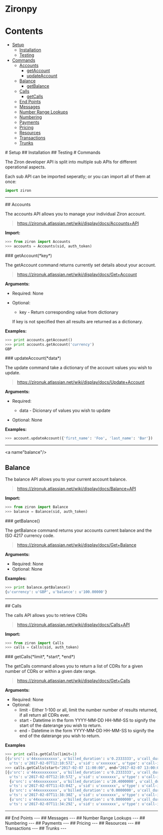# Zironpy

# Contents

* [Setup](#setup)
  * [Installation](#installation)
  * [Testing](#testing)
* [Commands](#commands)
  * [Accounts](#accounts)
    * [getAccount](#getAccount)
    * [updateAccount](#updateAccount)
  * [Balance](#balance)
    * [getBalance](#getBalance)
  * [Calls](#calls)
    * [getCalls](#getCalls)
  * [End Points](#endpoints)
  * [Messages](#messages)
  * [Number Range Lookups](#nrl)
  * [Numbering](#numbering)
  * [Payments](#payments)
  * [Pricing](#pricing)
  * [Resources](#resources)
  * [Transactions](#transactions)
  * [Trunks](#trunks)

<a name="setup"/>
# Setup

<a name="installtion"/>
## Installation

<a name="testing"/>
## Testing

<a name="commands"/>
# Commands

The Ziron developer API is split into multiple sub APIs for different operational
aspects.

Each sub API can be imported seperatly; or you can import all of them at once:

```python
import ziron
```
---
<a name="accounts"/>
## Accounts

The accounts API allows you to manage your individual Ziron account.
> https://zironuk.atlassian.net/wiki/display/docs/Accounts+API

**Import:**
```python
>>> from ziron import Accounts
>>> accounts = Accounts(sid, auth_token)
```
<a name="getAccount"/>
### getAccount(*key*)

The getAccount command returns currently set details about your account.
> https://zironuk.atlassian.net/wiki/display/docs/Get+Account

**Arguments:**

* Required: None

* Optional:
  * key - Return corresponding value from dictionary

  If key is not specified then all results are returned as a dictionary.

**Examples:**
```python
>>> print accounts.getAccount()
>>> print accounts.getAccount('currency')
GBP
```
<a name="updateAccount"/>
### updateAccount(*data*)

The update command take a dictionary of the account values you wish to update.
> https://zironuk.atlassian.net/wiki/display/docs/Update+Account

**Arguments:**

* Required:
  * data - Dicionary of values you wish to update

* Optional: None

**Examples:**

```python
>>> account.updateAccount({'first_name': 'Foo', 'last_name': 'Bar'})
```

---
<a name"balance"/>
## Balance

The balance API allows you to your current account balance.
> https://zironuk.atlassian.net/wiki/display/docs/Balance+API

**Import:**
```python
>>> from ziron import Balance
>>> balance = Balance(sid, auth_token)
```

<a name="getBalance"/>
### getBalance()

The getBalance command returns your accounts current balance and the ISO 4217 currency code.
> https://zironuk.atlassian.net/wiki/display/docs/Get+Balance

**Arguments:**

* Required: None
* Optional: None

**Examples:**

```python
>>> print balance.getBalance()
{u'currency': u'GBP', u'balance': u'100.00000'}
```
---
<a name="calls"/>
## Calls

The calls API allows you to retrieve CDRs
> https://zironuk.atlassian.net/wiki/display/docs/Calls+API 

**Import:**

```python 
>>> from ziron import Calls
>>> calls = Calls(sid, auth_token)
```

<a name="getCalls"/>
### getCalls(*limit*, *start*, *end*)

The getCalls command allows you to return a list of CDRs for a given number of CDRs or within a given date range.
> https://zironuk.atlassian.net/wiki/display/docs/Get+Calls

**Arguments:**
* Required: None
* Optional:
  * limit - Either 1-100 or all, limit the number number of results returned, if all return all CDRs ever.
  * start - Datetime in the form YYYY-MM-DD HH-MM-SS to signify the start of the daterange you wish to return.
  * end - Datetime in the form YYYY-MM-DD HH-MM-SS to signify the end of the daterange you wish to return.

**Examples**

```python
>>> print calls.getCalls(limit=1)
[{u'src': u'44xxxxxxxxxx', u'billed_duration': u'0.2333333', u'call_duration': u'0.2333333', 
  u'ts': u'2017-02-07T12:10:57Z', u'sid': u'xxxxxxx', u'type': u'call-in', u'dst': u'44xxxxxxxxxx'}]
>>> calls.getCalls(start="2017-02-07 11:00:00", end="2017-02-07 13:00:00")
[{u'src': u'44xxxxxxxxxx', u'billed_duration': u'0.2333333', u'call_duration': u'0.2333333', 
  u'ts': u'2017-02-07T12:10:57Z', u'sid': u'xxxxxxx', u'type': u'call-in', u'dst': u'44xxxxxxxxxx'}, 
  {u'src': u'44xxxxxxxxx', u'billed_duration': u'20.4000000', u'call_duration': u'20.5333333', 
  u'ts': u'2017-02-07T11:43:04Z', u'sid': u'xxxxxxx', u'type': u'call-in', u'dst': u'44xxxxxxxxxx'}, 
  {u'src': u'44xxxxxxxxx', u'billed_duration': u'0.0000000', u'call_duration': u'0.4000000', 
  u'ts': u'2017-02-07T11:38:30Z', u'sid': u'xxxxxxx', u'type': u'call-in', u'dst': u'44xxxxxxxxxx'}, 
  {u'src': u'44xxxxxxxxx', u'billed_duration': u'0.0000000', u'call_duration': u'0.4833333', 
  u'ts': u'2017-02-07T11:34:29Z', u'sid': u'xxxxxxx', u'type': u'call-in', u'dst': u'44xxxxxxxxxx'}]

```

---
<a name="endpoints"/>
## End Points
---
<a name="messages"/>
## Messages
---
<a name="nrl"/>
## Number Range Lookups
---
<a name="numbering"/>
## Numbering
---
<a name="payments"/>
## Payments
---
<a name="pricing"/>
## Pricing
---
<a name="resources"/>
## Resources
---
<a name="transactions"/>
## Transactions
---
<a name="trunks"/>
## Trunks
---
